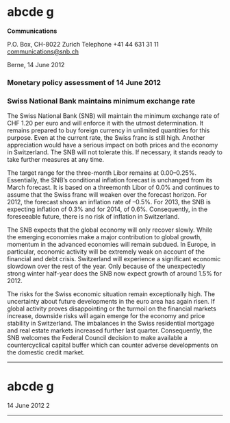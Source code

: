 # abcde g

**Communications**


P.O. Box, CH-8022 Zurich
Telephone +41 44 631 31 11
communications@snb.ch

Berne, 14 June 2012

### Monetary policy assessment of 14 June 2012 


### Swiss National Bank maintains minimum exchange rate

The Swiss National Bank (SNB) will maintain the minimum exchange rate of CHF 1.20 per
euro and will enforce it with the utmost determination. It remains prepared to buy foreign
currency in unlimited quantities for this purpose. Even at the current rate, the Swiss franc
is still high. Another appreciation would have a serious impact on both prices and the
economy in Switzerland. The SNB will not tolerate this. If necessary, it stands ready to
take further measures at any time.

The target range for the three-month Libor remains at 0.00–0.25%. Essentially, the SNB’s
conditional inflation forecast is unchanged from its March forecast. It is based on a threemonth Libor of 0.0% and continues to assume that the Swiss franc will weaken over the
forecast horizon. For 2012, the forecast shows an inflation rate of –0.5%. For 2013, the
SNB is expecting inflation of 0.3% and for 2014, of 0.6%. Consequently, in the
foreseeable future, there is no risk of inflation in Switzerland.

The SNB expects that the global economy will only recover slowly. While the emerging
economies make a major contribution to global growth, momentum in the advanced
economies will remain subdued. In Europe, in particular, economic activity will be
extremely weak on account of the financial and debt crisis. Switzerland will experience a
significant economic slowdown over the rest of the year. Only because of the
unexpectedly strong winter half-year does the SNB now expect growth of around 1.5% for
2012.

The risks for the Swiss economic situation remain exceptionally high. The uncertainty
about future developments in the euro area has again risen. If global activity proves
disappointing or the turmoil on the financial markets increase, downside risks will again
emerge for the economy and price stability in Switzerland. The imbalances in the Swiss
residential mortgage and real estate markets increased further last quarter. Consequently,
the SNB welcomes the Federal Council decision to make available a countercyclical capital
buffer which can counter adverse developments on the domestic credit market.


-----

# abcde g

14 June 2012 2


-----

